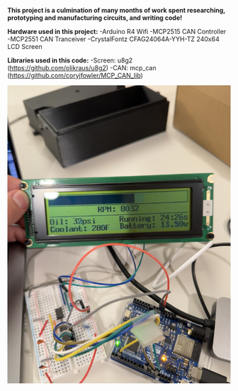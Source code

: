 **This project is a culmination of many months of work spent researching, prototyping and manufacturing circuits, and writing code!**

**Hardware used in this project:**
    -Arduino R4 Wifi
    -MCP2515 CAN Controller
    -MCP2551 CAN Tranceiver
    -CrystalFontz CFAG24064A-YYH-TZ 240x64 LCD Screen

**Libraries used in this code:**
    -Screen: u8g2                          (https://github.com/olikraus/u8g2)
    -CAN: mcp_can                          (https://github.com/coryjfowler/MCP_CAN_lib)

![](https://github.com/epalosh/Custom_CAN_Dashboard/blob/main/DashPic.JPG)
